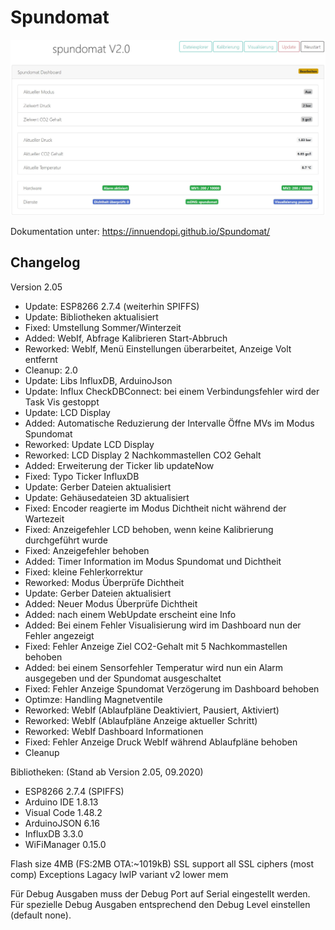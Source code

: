 # Spundomat

![ov1](/Info/Spundomat01.jpg)

Dokumentation unter: <https://innuendopi.github.io/Spundomat/>

## Changelog

Version 2.05

- Update:   ESP8266 2.7.4 (weiterhin SPIFFS)
- Update:   Bibliotheken aktualisiert
- Fixed:    Umstellung Sommer/Winterzeit
- Added:    WebIf, Abfrage Kalibrieren Start-Abbruch
- Reworked: WebIf, Menü Einstellungen überarbeitet, Anzeige Volt entfernt
- Cleanup:  2.0
- Update:   Libs InfluxDB, ArduinoJson
- Update:   Influx CheckDBConnect: bei einem Verbindungsfehler wird der Task Vis gestoppt
- Update:   LCD Display
- Added:    Automatische Reduzierung der Intervalle Öffne MVs im Modus Spundomat
- Reworked: Update LCD Display
- Reworked: LCD Display 2 Nachkommastellen CO2 Gehalt
- Added:    Erweiterung der Ticker lib updateNow
- Fixed:    Typo Ticker InfluxDB
- Update:   Gerber Dateien aktualisiert
- Update:   Gehäusedateien 3D aktualisiert
- Fixed:    Encoder reagierte im Modus Dichtheit nicht während der Wartezeit
- Fixed:    Anzeigefehler LCD behoben, wenn keine Kalibrierung durchgeführt wurde
- Fixed:    Anzeigefehler behoben
- Added:    Timer Information im Modus Spundomat und Dichtheit
- Fixed:    kleine Fehlerkorrektur
- Reworked: Modus Überprüfe Dichtheit
- Update:   Gerber Dateien aktualisiert
- Added:    Neuer Modus Überprüfe Dichtheit
- Added:    nach einem WebUpdate erscheint eine Info
- Added:    Bei einem Fehler Visualisierung wird im Dashboard nun der Fehler angezeigt
- Fixed:    Fehler Anzeige Ziel CO2-Gehalt mit 5 Nachkommastellen behoben
- Added:    bei einem Sensorfehler Temperatur wird nun ein Alarm ausgegeben und der Spundomat ausgeschaltet
- Fixed:    Fehler Anzeige Spundomat Verzögerung im Dashboard behoben
- Optimze:  Handling Magnetventile
- Reworked: WebIf (Ablaufpläne Deaktiviert, Pausiert, Aktiviert)
- Reworked: WebIf (Ablaufpläne Anzeige aktueller Schritt)
- Reworked: WebIf Dashboard Informationen
- Fixed:    Fehler Anzeige Druck WebIf während Ablaufpläne behoben
- Cleanup

Bibliotheken: (Stand ab Version 2.05, 09.2020)

- ESP8266 2.7.4 (SPIFFS)
- Arduino IDE 1.8.13
- Visual Code 1.48.2
- ArduinoJSON 6.16
- InfluxDB 3.3.0
- WiFiManager 0.15.0

Flash size 4MB (FS:2MB OTA:~1019kB)
SSL support all SSL ciphers (most comp)
Exceptions Lagacy
IwIP variant v2 lower mem

Für Debug Ausgaben muss der Debug Port auf Serial eingestellt werden. Für spezielle Debug Ausgaben entsprechend den Debug Level einstellen (default none).

